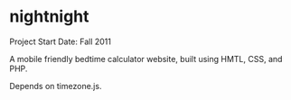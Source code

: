 nightnight
==========
Project Start Date: Fall 2011

A mobile friendly bedtime calculator website, built using HMTL, CSS, and PHP.


Depends on timezone.js.
